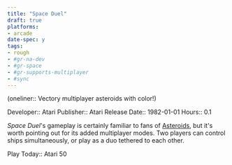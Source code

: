 ```yaml
---
title: "Space Duel"
draft: true
platforms:
- arcade
date-spec: y
tags:
- rough
- #gr-na-dev 
- #gr-space 
- #gr-supports-multiplayer 
- #sync
---
```


(oneliner:: Vectory multiplayer asteroids with color!)

Developer:: Atari
Publisher:: Atari
Release Date:: 1982-01-01
Hours:: 0.1

*Space Duel*'s gameplay is certainly familiar to fans of [Asteroids](gamerecs/Asteroids.md), but it's worth pointing out for its added multiplayer modes. Two players can control ships simultaneously, or play as a duo tethered to each other.

Play Today:: Atari 50